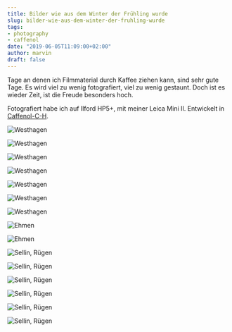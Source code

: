 ```yaml
---
title: Bilder wie aus dem Winter der Frühling wurde
slug: bilder-wie-aus-dem-winter-der-fruhling-wurde
tags:
- photography
- caffenol
date: "2019-06-05T11:09:00+02:00"
author: marvin
draft: false
---
```

Tage an denen ich Filmmaterial durch Kaffee ziehen kann, sind sehr gute Tage. Es wird viel zu wenig fotografiert, viel zu wenig gestaunt. Doch ist es wieder Zeit, ist die Freude besonders hoch.

Fotografiert habe ich auf Ilford HP5+, mit meiner Leica Mini II. Entwickelt in [Caffenol-C-H](https://github.com/xsteadfastx/filmentwicklung/blob/master/Caffenol.md).

![Westhagen](/images/47999858263_e81e0bf1c5_b.jpg)

![Westhagen](/images/47999855292_6eaa31d998_b.jpg)

![Westhagen](/images/47999898066_96f770ddd5_b.jpg)

![Westhagen](/images/47999864168_254a3744df_b.jpg)

![Westhagen](/images/47999904121_2827f2e201_b.jpg)

![Westhagen](/images/47999874268_2aa54831d1_b.jpg)

![Westhagen](/images/47999876013_15640d9cc4_b.jpg)

![Ehmen](/images/47999925056_b555b8f130_b.jpg)

![Ehmen](/images/47999885347_84a0bd2201_b.jpg)

![Sellin, Rügen](/images/47999904698_3695bc8694_b.jpg)

![Sellin, Rügen](/images/47999941966_4a3e02e863_b.jpg)

![Sellin, Rügen](/images/47999943336_5d346275ab_b.jpg)

![Sellin, Rügen](/images/47999914278_5ed63fe023_b.jpg)

![Sellin, Rügen](/images/47999951891_971de8a994_b.jpg)

![Sellin, Rügen](/images/47999917233_a1371ab9e1_b.jpg)